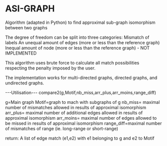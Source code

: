 # ASI-GRAPH
Algorithm (adapted in Python) to find approximal sub-graph isomorphism between two graphs

The degree of freedom can be split into three categories:
Mismatch of labels
An unequal amount of edges (more or less than the reference graph)
Inequal amount of node (more or less than the reference graph) - NOT IMPLEMENTED

This algorithm uses brute force to calculate all match possibilities respecting the penalty imposed by the user.

The implementation works for multi-directed graphs, directed graphs, and undirected graphs.

---Utilisation---
compare2(g,Motif,nb_miss,arr_plus,arr_moins,range_diff)

g=Main graph
Motif=graph to mach with subgraphs of g
nb_miss= maximal number of mismatches allowed in results of approximal isomorphism
arr_plus= maximal number of additional edges allowed in results of approximal isomorphism
arr_moins= maximal number of edges allowed to be missed in results of approximal isomorphism
range_diff=maximal number of mismatches of range (ie. long-range or short-range)

return:
A list of edge match (e1,e2) with e1 belonging to g and e2 to Motif
